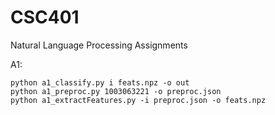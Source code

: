 # CSC401
Natural Language Processing Assignments


A1:

```
python a1_classify.py i feats.npz -o out
python a1_preproc.py 1003063221 -o preproc.json
python a1_extractFeatures.py -i preproc.json -o feats.npz

```

